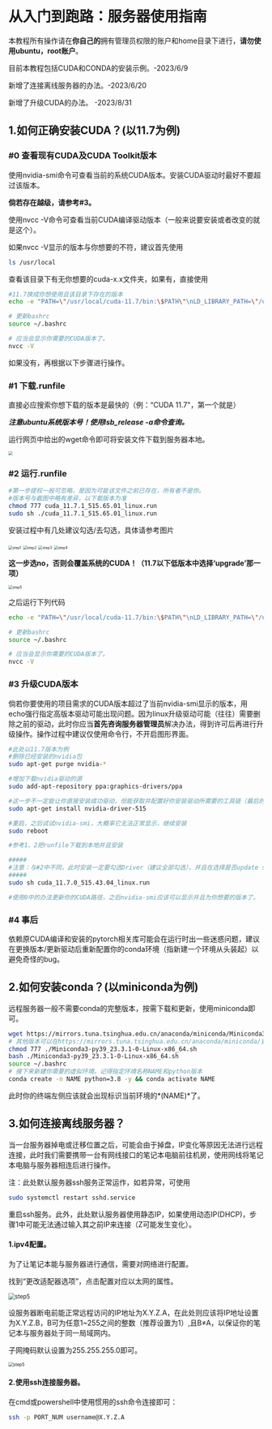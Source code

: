 # 从入门到跑路：服务器使用指南

本教程所有操作请在**你自己的**拥有管理员权限的账户和home目录下进行，**请勿使用ubuntu，root账户**。

目前本教程包括CUDA和CONDA的安装示例。-2023/6/9

新增了连接离线服务器的办法。-2023/6/20

新增了升级CUDA的办法。 -2023/8/31

## 1.如何正确安装CUDA？(以11.7为例)

### #0 查看现有CUDA及CUDA Toolkit版本

使用nvidia-smi命令可查看当前的系统CUDA版本。安装CUDA驱动时最好不要超过该版本。

**倘若存在越级，请参考#3。**

使用nvcc -V命令可查看当前CUDA编译驱动版本（一般来说要安装或者改变的就是这个）。

如果nvcc -V显示的版本与你想要的不符，建议首先使用

```bash
ls /usr/local
```

查看该目录下有无你想要的cuda-x.x文件夹，如果有，直接使用

```bash
#11.7换成你想使用且该目录下存在的版本
echo -e "PATH=\"/usr/local/cuda-11.7/bin:\$PATH\"\nLD_LIBRARY_PATH=\"/usr/local/cuda-11.7/lib64:\$LD_LIBRARY_PATH\"" >> ~/.bashrc

# 更新bashrc
source ~/.bashrc 

# 应当会显示你需要的CUDA版本了。
nvcc -V 
```

如果没有，再根据以下步骤进行操作。

### #1 下载.runfile

直接必应搜索你想下载的版本是最快的（例：“CUDA 11.7"，第一个就是）

***注意ubuntu系统版本号！使用lsb_release -a命令查询。***

运行网页中给出的wget命令即可将安装文件下载到服务器本地。

<img src="./pictures/download.png" style="zoom:50%;" />

### #2 运行.runfile

```bash
#第一步提权一般可忽略，是因为可能该文件之前已存在，所有者不是你。
#版本号与截图中略有差异，以下载版本为准
chmod 777 cuda_11.7.1_515.65.01_linux.run 
sudo sh ./cuda_11.7.1_515.65.01_linux.run
```

安装过程中有几处建议勾选/去勾选，具体请参考图片

<img src="./pictures/step1.png" alt="step1" style="zoom: 50%;" />

<img src="./pictures/step2.png" alt="step2" style="zoom:50%;" />

<img src="./pictures/step3.png" alt="step3" style="zoom:50%;" />

<img src="./pictures/step4.png" alt="step4" style="zoom:50%;" />

**这一步选no，否则会覆盖系统的CUDA！（11.7以下低版本中选择‘upgrade’那一项）**

<img src="./pictures/step5.png" alt="step5" style="zoom:50%;" />

之后运行下列代码

```bash
echo -e "PATH=\"/usr/local/cuda-11.7/bin:\$PATH\"\nLD_LIBRARY_PATH=\"/usr/local/cuda-11.7/lib64:\$LD_LIBRARY_PATH\"" >> ~/.bashrc

# 更新bashrc
source ~/.bashrc 

# 应当会显示你需要的CUDA版本了。
nvcc -V 
```

### #3 升级CUDA版本

倘若你要使用的项目需求的CUDA版本超过了当前nvidia-smi显示的版本，用echo强行指定高版本驱动可能出现问题。因为linux升级驱动可能（往往）需要删除之前的驱动，此时你应当**首先咨询服务器管理员**解决办法，得到许可后再进行升级操作。操作过程中建议仅使用命令行，不开启图形界面。

```bash
#此处以11.7版本为例
#删除已经安装的nvidia包
sudo apt-get purge nvidia-*

#增加下载nvidia驱动的源
sudo add-apt-repository ppa:graphics-drivers/ppa 

#这一步不一定能让你直接安装成功驱动，但能获取并配置好你安装驱动所需要的工具链（最后的数字与你要安装的驱动的版本号一致）
sudo apt-get install nvidia-driver-515

#重启，之后试试nvidia-smi，大概率它无法正常显示，继续安装
sudo reboot 

#参考1、2把runfile下载到本地并且安装

#####
#注意：与#2中不同，此时安装一定要勾选Driver（建议全部勾选），并且在选择是否update synlink时选择yes。
#####
sudo sh cuda_11.7.0_515.43.04_linux.run

#使用0中的办法更新你的CUDA路径，之后nvidia-smi应该可以显示并且为你想要的版本了。
```

### #4 事后

依赖原CUDA编译和安装的pytorch相关库可能会在运行时出一些迷惑问题，建议在更换版本/更新驱动后重新配置你的conda环境（指新建一个环境从头装起）以避免奇怪的bug。



## 2.如何安装conda？(以miniconda为例)

远程服务器一般不需要conda的完整版本，按需下载和更新，使用miniconda即可。

```bash
wget https://mirrors.tuna.tsinghua.edu.cn/anaconda/miniconda/Miniconda3-py39_23.3.1-0-Linux-x86_64.sh
# 其他版本可以在https://mirrors.tuna.tsinghua.edu.cn/anaconda/miniconda/查找。
chmod 777 ./Miniconda3-py39_23.3.1-0-Linux-x86_64.sh
bash ./Miniconda3-py39_23.3.1-0-Linux-x86_64.sh
source ~/.bashrc
# 接下来新建你需要的虚拟环境。记得指定环境名称NAME和python版本
conda create -n NAME python=3.8 -y && conda activate NAME
```

此时你的终端左侧应该就会出现标识当前环境的*(NAME)*了。



## 3.如何连接离线服务器？

当一台服务器掉电或迁移位置之后，可能会由于掉盘，IP变化等原因无法进行远程连接，此时我们需要携带一台有网线接口的笔记本电脑前往机房，使用网线将笔记本电脑与服务器相连后进行操作。

注：此处默认服务器ssh服务正常运作，如若异常，可使用

```bash
sudo systemctl restart sshd.service
```

重启ssh服务。此外，此处默认服务器使用静态IP，如果使用动态IP(DHCP)，步骤1中可能无法通过输入其之前IP来连接（Z可能发生变化）。

#### 1.ipv4配置。

为了让笔记本能与服务器进行通信，需要对网络进行配置。

找到“更改适配器选项”，点击配置对应以太网的属性。

<img src="./pictures/network config0.png" alt="step5" style="zoom:80%;" />

设服务器断电前能正常远程访问的IP地址为X.Y.Z.A，在此处则应该将IP地址设置为X.Y.Z.B，B可为任意1~255之间的整数（推荐设置为1）,且B≠A，以保证你的笔记本与服务器处于同一局域网内。

子网掩码默认设置为255.255.255.0即可。

<img src="./pictures/network config.png" alt="step5" style="zoom:60%;" />

#### 2.使用ssh连接服务器。

在cmd或powershell中使用惯用的ssh命令连接即可：

```bash
ssh -p PORT_NUM username@X.Y.Z.A 
```
